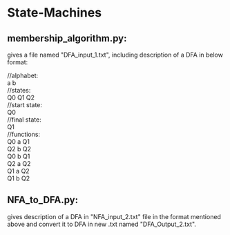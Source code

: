 # State-Machines

## membership_algorithm.py:   
gives a file named "DFA_input_1.txt", including description of a DFA in below format:

//alphabet:   
a b  
//states:   
Q0 Q1 Q2  
//start state:   
Q0  
//final state:   
Q1  
//functions:  
Q0 a Q1  
Q2 b Q2  
Q0 b Q1  
Q2 a Q2  
Q1 a Q2  
Q1 b Q2  

## NFA_to_DFA.py:
gives description of a DFA in "NFA_input_2.txt" file in the format mentioned above and convert it to DFA in new .txt named "DFA_Output_2.txt".
